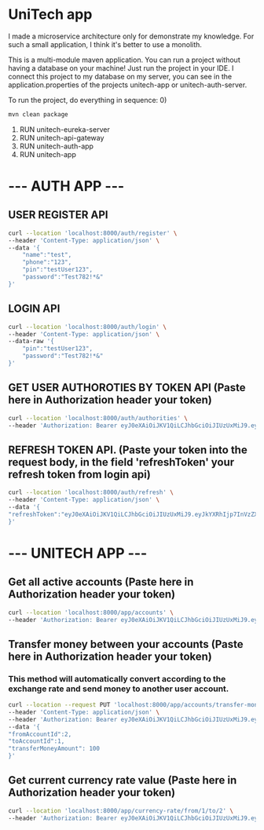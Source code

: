# UniTech app

I made a microservice architecture only for demonstrate my knowledge. For such a small application, I think it's better to use a monolith. 

This is a multi-module maven application.
You can run a project without having a database on your machine! Just run the project in your IDE.
I connect this project to my database on my server, you can see in the application.properties 
of the projects unitech-app or unitech-auth-server.

To run the project, do everything in sequence:
0)
```bash
mvn clean package
```
1) RUN unitech-eureka-server
2) RUN unitech-api-gateway
3) RUN unitech-auth-app
4) RUN unitech-app


# --- AUTH APP ---

## USER REGISTER API
```bash
curl --location 'localhost:8000/auth/register' \
--header 'Content-Type: application/json' \
--data '{
    "name":"test",
    "phone":"123",
    "pin":"testUser123",
    "password":"Test782!*&"
}'
```


## LOGIN API
```bash
curl --location 'localhost:8000/auth/login' \
--header 'Content-Type: application/json' \
--data-raw '{
    "pin":"testUser123",
    "password":"Test782!*&"
}'
```

## GET USER AUTHOROTIES BY TOKEN API (Paste here in Authorization header your token)
```bash
curl --location 'localhost:8000/auth/authorities' \
--header 'Authorization: Bearer eyJ0eXAiOiJKV1QiLCJhbGciOiJIUzUxMiJ9.eyJ1c2VyIjp7ImlkIjoyLCJuYW1lIjoidGVzdCIsInBpbiI6InBvcDEyMyIsInNlbGVjdGVkUm9sZSI6eyJpZCI6MiwibmFtZSI6IlVTRVIifX0sImlhdCI6MTY4NjQ4NTA2NCwiZXhwIjoxNjg2NDg4NjY0fQ.M78kpk5HdEnvbjYVNtYvt83wT1ff7wZi5oSSuQqc2i249TgXWnyCF3BIEVSf6GQEQAaQPHC0SdfiW9FeBE8tkw'
```

## REFRESH TOKEN API. (Paste your token into the request body, in the field 'refreshToken' your refresh token from login api)
```bash
curl --location 'localhost:8000/auth/refresh' \
--header 'Content-Type: application/json' \
--data '{
"refreshToken":"eyJ0eXAiOiJKV1QiLCJhbGciOiJIUzUxMiJ9.eyJkYXRhIjp7InVzZXJJZCI6Mn0sImlhdCI6MTY4NjQ4NTA2NCwiZXhwIjoxNjg2NTcxNDY0fQ.f3qvqry8YVYUM-Kj6R-zdpZrXKQDwvjFwUrkG6a9VlvbrBCjjsE8Y6fg8vWLNdKIqyINSWITt7HQGdXo6DXJ6A"
}'
```

# --- UNITECH APP ---
 
## Get all active accounts (Paste here in Authorization header your token)
```bash
curl --location 'localhost:8000/app/accounts' \
--header 'Authorization: Bearer eyJ0eXAiOiJKV1QiLCJhbGciOiJIUzUxMiJ9.eyJ1c2VyIjp7ImlkIjoyLCJuYW1lIjoidGVzdCIsInBpbiI6InBvcDEyMyIsInNlbGVjdGVkUm9sZSI6eyJpZCI6MiwibmFtZSI6IlVTRVIifX0sImlhdCI6MTY4NjQ4NTQyOCwiZXhwIjoxNjg2NDg5MDI4fQ.Z403GLaLb9-9s73SuGv_W-KGXPhObHMLMIHS-7VEa-P1wozLHe-CZFf9ZleDrB40p_mi85fdwhE2jWJ7B3JT-Q'
```

## Transfer money between your accounts (Paste here in Authorization header your token)
### This method will automatically convert according to the exchange rate and send money to another user account.
```bash
curl --location --request PUT 'localhost:8000/app/accounts/transfer-money' \
--header 'Content-Type: application/json' \
--header 'Authorization: Bearer eyJ0eXAiOiJKV1QiLCJhbGciOiJIUzUxMiJ9.eyJ1c2VyIjp7ImlkIjoyLCJuYW1lIjoidGVzdCIsInBpbiI6InBvcDEyMyIsInNlbGVjdGVkUm9sZSI6eyJpZCI6MiwibmFtZSI6IlVTRVIifX0sImlhdCI6MTY4NjQ4NTQyOCwiZXhwIjoxNjg2NDg5MDI4fQ.Z403GLaLb9-9s73SuGv_W-KGXPhObHMLMIHS-7VEa-P1wozLHe-CZFf9ZleDrB40p_mi85fdwhE2jWJ7B3JT-Q' \
--data '{
"fromAccountId":2,
"toAccountId":1,
"transferMoneyAmount": 100
}'
```


## Get current currency rate value (Paste here in Authorization header your token)
```bash
curl --location 'localhost:8000/app/currency-rate/from/1/to/2' \
--header 'Authorization: Bearer eyJ0eXAiOiJKV1QiLCJhbGciOiJIUzUxMiJ9.eyJ1c2VyIjp7ImlkIjoyLCJuYW1lIjoidGVzdCIsInBpbiI6InBvcDEyMyIsInNlbGVjdGVkUm9sZSI6eyJpZCI6MiwibmFtZSI6IlVTRVIifX0sImlhdCI6MTY4NjQ4NTQyOCwiZXhwIjoxNjg2NDg5MDI4fQ.Z403GLaLb9-9s73SuGv_W-KGXPhObHMLMIHS-7VEa-P1wozLHe-CZFf9ZleDrB40p_mi85fdwhE2jWJ7B3JT-Q'
```

